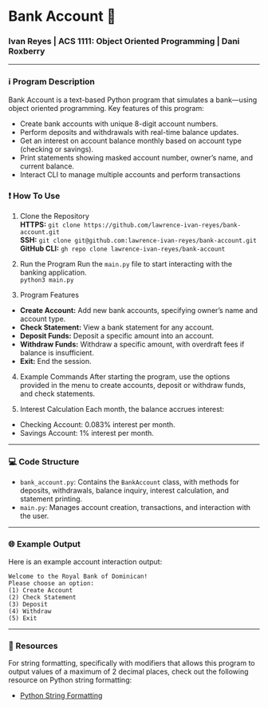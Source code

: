 # Bank Account 🏦
### Ivan Reyes | ACS 1111: Object Oriented Programming | Dani Roxberry 

---

### ℹ️ Program Description
Bank Account is a text-based Python program that simulates a bank—using object oriented programming. Key features of this program:
- Create bank accounts with unique 8-digit account numbers. 
- Perform deposits and withdrawals with real-time balance updates.
- Get an interest on account balance monthly based on account type (checking or savings).
- Print statements showing masked account number, owner’s name, and current balance.
- Interact CLI to manage multiple accounts and perform transactions

### ❗️ How To Use
1. Clone the Repository  
**HTTPS:** `git clone https://github.com/lawrence-ivan-reyes/bank-account.git`  
**SSH:** `git clone git@github.com:lawrence-ivan-reyes/bank-account.git`  
**GitHub CLI:** `gh repo clone lawrence-ivan-reyes/bank-account`  

2. Run the Program
Run the `main.py` file to start interacting with the banking application.  
`python3 main.py`

3. Program Features
- **Create Account:** Add new bank accounts, specifying owner’s name and account type.
- **Check Statement:** View a bank statement for any account.
- **Deposit Funds:** Deposit a specific amount into an account.
- **Withdraw Funds:** Withdraw a specific amount, with overdraft fees if balance is insufficient.
- **Exit:** End the session.

4. Example Commands
After starting the program, use the options provided in the menu to create accounts, deposit or withdraw funds, and check statements.

5. Interest Calculation
Each month, the balance accrues interest:
- Checking Account: 0.083% interest per month.
- Savings Account: 1% interest per month.

---

### 💻 Code Structure
- `bank_account.py`: Contains the `BankAccount` class, with methods for deposits, withdrawals, balance inquiry, interest calculation, and statement printing.
- `main.py`: Manages account creation, transactions, and interaction with the user.

---

### 🌐 Example Output
Here is an example account interaction output:

`Welcome to the Royal Bank of Dominican!`  
`Please choose an option:`  
`(1) Create Account`  
`(2) Check Statement`  
`(3) Deposit`  
`(4) Withdraw`  
`(5) Exit`  

---

### 📘 Resources
For string formatting, specifically with modifiers that allows this program to output values of a maximum of 2 decimal places, check out the following resource on Python string formatting:
- [Python String Formatting](https://www.w3schools.com/python/python_string_formatting.asp)